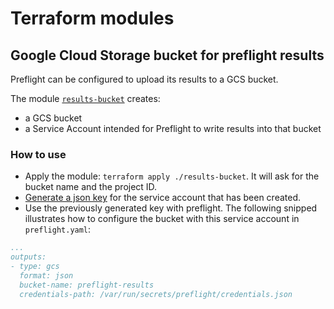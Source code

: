 # Terraform modules

## Google Cloud Storage bucket for preflight results

Preflight can be configured to upload its results to a GCS bucket.

The module [`results-bucket`](./results-bucket) creates:

- a GCS bucket
- a Service Account intended for Preflight to write results into that bucket

### How to use

- Apply the module: `terraform apply ./results-bucket`. It will ask for the bucket name and the project ID.
- [Generate a json key](https://cloud.google.com/iam/docs/creating-managing-service-account-keys) for the service account that has been created.
- Use the previously generated key with preflight. The following snipped illustrates how to configure the bucket with this service account in `preflight.yaml`:

```yaml
...
outputs:
- type: gcs
  format: json
  bucket-name: preflight-results
  credentials-path: /var/run/secrets/preflight/credentials.json
```
